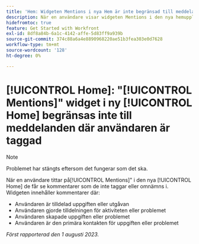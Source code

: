 ```yaml
---
title: 'Hem: Widgeten Mentions i nya Hem är inte begränsad till meddelanden där användaren är taggad.'
description: När en användare visar widgeten Mentions i den nya hemupplevelsen ser de kommentarer som de inte är taggade eller omnämnda i.
hidefromtoc: true
feature: Get Started with Workfront
exl-id: 8df8a84b-6a1c-4142-affe-5d83ff9a939b
source-git-commit: 374c88a6a4e8890968220ae51b3fea303e0d7628
workflow-type: tm+mt
source-wordcount: '128'
ht-degree: 0%

---
```


# [!UICONTROL Home]: &quot;[!UICONTROL Mentions]&quot; widget i ny [!UICONTROL Home] begränsas inte till meddelanden där användaren är taggad

<!--Requested article, won't fix-->

>[!NOTE]
>
>Problemet har stängts eftersom det fungerar som det ska.

När en användare tittar på[!UICONTROL Mentions]&quot; i den nya [!UICONTROL Home] de får se kommentarer som de inte taggar eller omnämns i. Widgeten innehåller kommentarer där:

* Användaren är tilldelad uppgiften eller utgåvan
* Användaren gjorde tilldelningen för aktiviteten eller problemet
* Användaren skapade uppgiften eller problemet
* Användaren är den primära kontakten för uppgiften eller problemet

_Först rapporterad den 1 augusti 2023._
